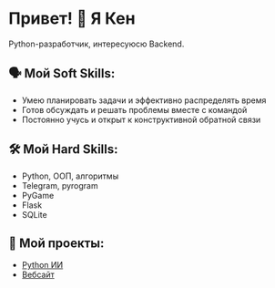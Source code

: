 # Привет! 👋 Я Кен
Python-разработчик, интересуюсю Backend.

## 🗣️ Мой Soft Skills:
- Умею планировать задачи и эффективно распределять время
- Готов обсуждать и решать проблемы вместе с командой
- Постоянно учусь и открыт к конструктивной обратной связи

## 🛠️ Мой Hard Skills:
- Python, ООП, алгоритмы
- Telegram, pyrogram
- PyGame
- Flask
- SQLite

## 📍 Мой проекты:
- [Python ИИ](https://github.com/Ken-Meier/Python-AI)
- [Вебсайт](https://github.com/Ken-Meier/Python-Web-Project)
